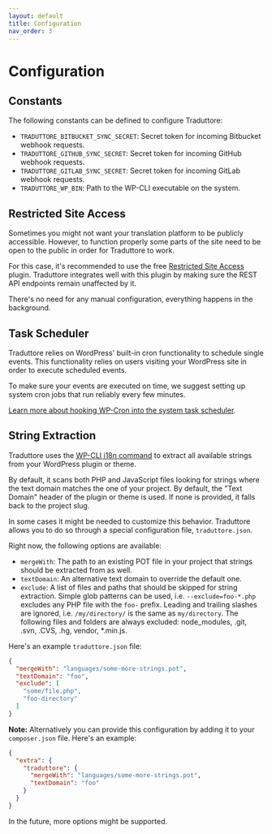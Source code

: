 ```yaml
---
layout: default
title: Configuration
nav_order: 3
---
```


# Configuration

## Constants

The following constants can be defined to configure Traduttore:

* `TRADUTTORE_BITBUCKET_SYNC_SECRET`: Secret token for incoming Bitbucket webhook requests.
* `TRADUTTORE_GITHUB_SYNC_SECRET`: Secret token for incoming GitHub webhook requests.
* `TRADUTTORE_GITLAB_SYNC_SECRET`: Secret token for incoming GitLab webhook requests.
* `TRADUTTORE_WP_BIN`: Path to the WP-CLI executable on the system.

## Restricted Site Access

Sometimes you might not want your translation platform to be publicly accessible. However, to function properly some parts of the site need to be open to the public in order for Traduttore to work.

For this case, it's recommended to use the free [Restricted Site Access](https://wordpress.org/plugins/restricted-site-access/) plugin. Traduttore integrates well with this plugin by making sure the REST API endpoints remain unaffected by it.

There's no need for any manual configuration, everything happens in the background.

## Task Scheduler

Traduttore relies on WordPress' built-in cron functionality to schedule single events. This functionality relies on users visiting your WordPress site in order to execute scheduled events.

To make sure your events are executed on time, we suggest setting up system cron jobs that run reliably every few minutes.

[Learn more about hooking WP-Cron into the system task scheduler](https://developer.wordpress.org/plugins/cron/hooking-wp-cron-into-the-system-task-scheduler/).

## String Extraction

Traduttore uses the [WP-CLI i18n command](https://github.com/wp-cli/i18n-command) to extract all available strings from your WordPress plugin or theme.

By default, it scans both PHP and JavaScript files looking for strings where the text domain matches the one of your project. By default, the "Text Domain" header of the plugin or theme is used.	If none is provided, it falls back to the project slug.

In some cases it might be needed to customize this behavior. Traduttore allows you to do so through a special configuration file, `traduttore.json`.

Right now, the following options are available:

* `mergeWith`: The path to an existing POT file in your project that strings should be extracted from as well.
* `textDomain`: An alternative text domain to override the default one.
* `exclude`: A list of files and paths that should be skipped for string extraction.
  Simple glob patterns can be used, i.e. `--exclude=foo-*.php` excludes any PHP file with the `foo-` prefix.
  Leading and trailing slashes are ignored, i.e. `/my/directory/` is the same as `my/directory`.
  The following files and folders are always excluded: node_modules, .git, .svn, .CVS, .hg, vendor, *.min.js.

Here's an example `traduttore.json` file:

```json
{
  "mergeWith": "languages/some-more-strings.pot",
  "textDomain": "foo",
  "exclude": [
    "some/file.php",
    "foo-directory"
  ]
}
```

**Note:** Alternatively you can provide this configuration by adding it to your `composer.json` file. Here's an example:

```json
{
  "extra": {
    "traduttore": {
      "mergeWith": "languages/some-more-strings.pot",
      "textDomain": "foo"
    }
  }
}
```

In the future, more options might be supported.
